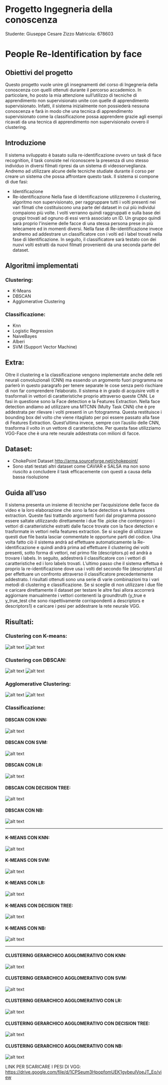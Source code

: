 # Progetto Ingegneria della conoscenza

Studente: Giuseppe Cesare Zizzo
Matricola: 678603

# People Re-Identification by face

## Obiettivi del progetto

Questo progetto vuole unire gli insegnamenti del corso di Ingegneria della conoscenza con quelli ottenuti durante il percorso accademico. In particolare, ho posto la mia attenzione sull’utilizzo di tecniche di apprendimento non supervisionato unite con quelle di apprendimento supervisionato. Infatti, il sistema inizialmente non possiederà nessuna conoscenza e farà in modo che una tecnica di apprendimento supervisionato come la classificazione possa apprendere grazie agli esempi ricavati da una tecnica di apprendimento non supervisionato ovvero il clustering.  


## Introduzione

Il sistema sviluppato è basato sulla re-identificazione ovvero un task di face recognition, il task consiste nel riconoscere la presenza di uno stesso individuo in diversi filmati ripresi da un sistema di videosorveglianza. Andremo ad utilizzare alcune delle tecniche studiate durante il corso per creare un sistema che possa affrontare questo task. 
Il sistema si compone di due fasi:
-	Identificazione
-	Re-identificazione
Nella fase di Identificazione utilizzeremo il clustering, algoritmo non supervisionato, per raggruppare tutti i volti presenti nei vari filmati che costituiscono una parte del dataset in cui più individui compaiono più volte. I volti verranno quindi raggruppati e sulla base dei gruppi trovati ad ognuno di essi verrà associato un ID. Un gruppo quindi sarà proprio l'insieme delle facce di una stessa persona prese in più telecamere ed in momenti diversi. Nella fase di Re-identificazione invece andremo ad addestrare un classificatore con i volti ed i label trovati nella fase di Identificazione. In seguito, il classificatore sarà testato con dei nuovi volti estratti da nuovi filmati provenienti da una seconda parte del dataset.

## Algoritmi implementati

### Clustering:
- K-Means
- DBSCAN
- Agglomerative Clustering

### Classificazione:

- Knn
- Logistic Regression
- NaiveBayes
- Alberi
- SVM (Support Vector Machine)

## Extra:
Oltre il clustering e la classificazione vengono implementate anche delle reti neurali convoluzionali (CNN) ma essendo un argomento fuori programma ne parlerò in questo paragrafo per tenere separate le cose senza però rischiare di non far comprendere l’elaborato.
Il sistema è in grado di acquisire volti e trasformali in vettori di caratteristiche proprio attraverso queste CNN. Le fasi in questione sono la Face detection e la Features Extraction. Nella face detection andiamo ad utilizzare una MTCNN (Multy Task CNN) che è pre addestrata per rilevare i volti presenti in un fotogramma. Questa restituisce i bounding box del volto che viene ritagliato per poi essere passato alla fase di Features Extraction. Quest’ultima invece, sempre con l’ausilio delle CNN, trasforma il volto in un vettore di caratteristiche. Per questa fase utilizziamo VGG-Face che è una rete neurale addestrata con milioni di facce.


## Dataset:
- ChokePoint Dataset http://arma.sourceforge.net/chokepoint/
- Sono stati testati altri dataset come CAVIAR e SALSA ma non sono riuscito a concludere il task efficacemente con questi a causa della bassa risoluzione


## Guida all’uso 

Il sistema presenta un insieme di tecniche per l’acquisizione delle facce da video e la loro elaborazione che sono la face detection e la features extraction. Queste fasi trattando argomenti fuori dal programma possono essere saltate utilizzando direttamente i due file .picke che contengono i vettori di caratteristiche estratti dalle facce trovate con la face detection e trasformate in vettori nella features extraction. Se si sceglie di utilizzare questi due file basta lasciar commentate le opportune parti del codice. Una volta fatto ciò il sistema andrà ad effettuare automaticamente la Re-identificazione e quindi andrà prima ad effettuare il clustering dei volti presenti, sotto forma di vettori, nel primo file (descriptors.p) ed andrà a trovare i labels. In seguito, addestrerà il classificatore con i vettori di caratteristiche ed i loro labels trovati. L’ultimo passo che il sistema effettua è proprio la re-identificazione dove usa i volti del secondo file (descriptors1.p) per effettuare un confronto attraverso il classificatore precedentemente addestrato. I risultati ottenuti sono una serie di varie combinazioni tra i vari metodi di clustering e classificazione.
Se si sceglie di non utilizzare i due file e caricare direttamente il dataset per testare le altre fasi allora accorrerà aggiornare manualmente i vettori contenenti la groundtruth  (y_true e y_true_test che sono rispettivamente corrispondenti a descriptors e descriptors1) e caricare i pesi per addestrare la rete neurale VGG.



## Risultati:
### Clustering con K-means:
![alt text](https://github.com/Giuseppezeta/Icon/blob/main/Risultati/clust_kmeans.PNG?raw=true)
![alt text](https://github.com/Giuseppezeta/Icon/blob/main/Risultati/Kmeans.PNG?raw=true)
### Clustering con DBSCAN:
![alt text](https://github.com/Giuseppezeta/Icon/blob/main/Risultati/clust_dbscan.PNG?raw=true)
![alt text](https://github.com/Giuseppezeta/Icon/blob/main/Risultati/dbscan.PNG?raw=true)
### Agglomerative Clustering:
![alt text](https://github.com/Giuseppezeta/Icon/blob/main/Risultati/clust_h.PNG?raw=true)
![alt text](https://github.com/Giuseppezeta/Icon/blob/main/Risultati/agglomerative.PNG?raw=true)

### Classificazione:
#### DBSCAN CON KNN:
![alt text](https://github.com/Giuseppezeta/Icon/blob/main/Risultati/knn_dbscan.PNG?raw=true)
#### DBSCAN CON SVM:
![alt text](https://github.com/Giuseppezeta/Icon/blob/main/Risultati/svm_dbscan.PNG?raw=true)
#### DBSCAN CON LR:
![alt text](https://github.com/Giuseppezeta/Icon/blob/main/Risultati/LR_dbscan.PNG?raw=true)
#### DBSCAN CON DECISION TREE:
![alt text](https://github.com/Giuseppezeta/Icon/blob/main/Risultati/dt_dbscan.PNG?raw=true)
#### DBSCAN CON NB:
![alt text](https://github.com/Giuseppezeta/Icon/blob/main/Risultati/nb_dbscan.PNG?raw=true)

---

#### K-MEANS CON KNN:
![alt text](https://github.com/Giuseppezeta/Icon/blob/main/Risultati/knn_kmeans.PNG?raw=true)
#### K-MEANS CON SVM:
![alt text](https://github.com/Giuseppezeta/Icon/blob/main/Risultati/svm_kmeans.PNG?raw=true)
#### K-MEANS CON LR:
![alt text](https://github.com/Giuseppezeta/Icon/blob/main/Risultati/LR_kmeans.PNG?raw=true)
#### K-MEANS CON DECISION TREE:
![alt text](https://github.com/Giuseppezeta/Icon/blob/main/Risultati/dt_kmeans.PNG?raw=true)
#### K-MEANS CON NB:
![alt text](https://github.com/Giuseppezeta/Icon/blob/main/Risultati/nb_kmeans.PNG?raw=true)

---

#### CLUSTERING GERARCHICO AGGLOMERATIVO CON KNN:
![alt text](https://github.com/Giuseppezeta/Icon/blob/main/Risultati/agg_knn.PNG?raw=true)
#### CLUSTERING GERARCHICO AGGLOMERATIVO CON SVM:
![alt text](https://github.com/Giuseppezeta/Icon/blob/main/Risultati/agg_svm.PNG?raw=true)
#### CLUSTERING GERARCHICO AGGLOMERATIVO CON LR:
![alt text](https://github.com/Giuseppezeta/Icon/blob/main/Risultati/agg_LR.PNG?raw=true)
#### CLUSTERING GERARCHICO AGGLOMERATIVO CON DECISION TREE:
![alt text](https://github.com/Giuseppezeta/Icon/blob/main/Risultati/agg_dt.PNG?raw=true)
#### CLUSTERING GERARCHICO AGGLOMERATIVO CON NB:
![alt text](https://github.com/Giuseppezeta/Icon/blob/main/Risultati/agg_nb.PNG?raw=true)

LINK PER SCARICARE I PESI DI VGG:
https://drive.google.com/file/d/1CPSeum3HpopfomUEK1gybeuIVoeJT_Eo/view

